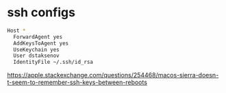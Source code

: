 # ssh configs

```bash
Host *
  ForwardAgent yes
  AddKeysToAgent yes
  UseKeychain yes
  User dstaksenov
  IdentityFile ~/.ssh/id_rsa
```

<https://apple.stackexchange.com/questions/254468/macos-sierra-doesn-t-seem-to-remember-ssh-keys-between-reboots>
